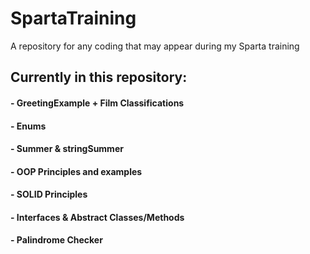 # SpartaTraining
A repository for any coding that may appear during my Sparta training

## Currently in this repository:

#### - GreetingExample + Film Classifications
#### - Enums
#### - Summer & stringSummer
#### - OOP Principles and examples
#### - SOLID Principles
#### - Interfaces & Abstract Classes/Methods
#### - Palindrome Checker
